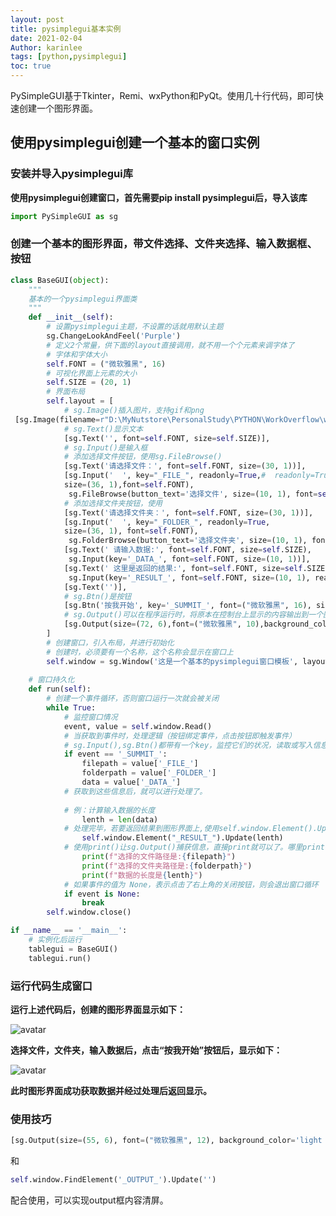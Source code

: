 ```yaml
---
layout: post
title: pysimplegui基本实例
date: 2021-02-04
Author: karinlee
tags: [python,pysimplegui]
toc: true
---
```


PySimpleGUI基于Tkinter，Remi、wxPython和PyQt。使用几十行代码，即可快速创建一个图形界面。

## 使用pysimplegui创建一个基本的窗口实例

### 安装并导入pysimplegui库

**使用pysimplegui创建窗口，首先需要pip install pysimplegui后，导入该库**

```python
import PySimpleGUI as sg
```

### 创建一个基本的图形界面，带文件选择、文件夹选择、输入数据框、按钮

```python
class BaseGUI(object):
    """
    基本的一个pysimplegui界面类
    """
    def __init__(self):
        # 设置pysimplegui主题，不设置的话就用默认主题
        sg.ChangeLookAndFeel('Purple')
        # 定义2个常量，供下面的layout直接调用，就不用一个个元素来调字体了
        # 字体和字体大小
        self.FONT = ("微软雅黑", 16)
        # 可视化界面上元素的大小
        self.SIZE = (20, 1)
        # 界面布局
        self.layout = [
            # sg.Image()插入图片，支持gif和png
 [sg.Image(filename=r"D:\MyNutstore\PersonalStudy\PYTHON\WorkOverflow\worktools\images\peppa.png", pad=(150, 0))],
            # sg.Text()显示文本
            [sg.Text('', font=self.FONT, size=self.SIZE)],
            # sg.Input()是输入框
            # 添加选择文件按钮，使用sg.FileBrowse()
            [sg.Text('请选择文件：', font=self.FONT, size=(30, 1))],
            [sg.Input('  ', key="_FILE_", readonly=True,#  readonly=True时不能在图形界面上直接修改该输入框内容
            size=(36, 1),font=self.FONT),
             sg.FileBrowse(button_text='选择文件', size=(10, 1), font=self.FONT)],
            # 添加选择文件夹按钮，使用
            [sg.Text('请选择文件夹：', font=self.FONT, size=(30, 1))],
            [sg.Input('  ', key="_FOLDER_", readonly=True, 
            size=(36, 1), font=self.FONT),
             sg.FolderBrowse(button_text='选择文件夹', size=(10, 1), font=self.FONT)],
            [sg.Text(' 请输入数据:', font=self.FONT, size=self.SIZE),
             sg.Input(key='_DATA_', font=self.FONT, size=(10, 1))],
            [sg.Text(' 这里是返回的结果:', font=self.FONT, size=self.SIZE),
             sg.Input(key='_RESULT_', font=self.FONT, size=(10, 1), readonly=True)],
            [sg.Text('')],
            # sg.Btn()是按钮
            [sg.Btn('按我开始', key='_SUMMIT_', font=("微软雅黑", 16), size=(20, 1))],
            # sg.Output()可以在程序运行时，将原本在控制台上显示的内容输出到一个图形文本框里（如print命令的输出）
            [sg.Output(size=(72, 6),font=("微软雅黑", 10),background_color='light gray')]
        ]
        # 创建窗口，引入布局，并进行初始化
        # 创建时，必须要有一个名称，这个名称会显示在窗口上
        self.window = sg.Window('这是一个基本的pysimplegui窗口模板', layout=self.layout, finalize=True)
        
    # 窗口持久化
    def run(self):
        # 创建一个事件循环，否则窗口运行一次就会被关闭
        while True:
            # 监控窗口情况
            event, value = self.window.Read()
            # 当获取到事件时，处理逻辑（按钮绑定事件，点击按钮即触发事件）
            # sg.Input(),sg.Btn()都带有一个key，监控它们的状况，读取或写入信息
            if event == '_SUMMIT_':
                filepath = value['_FILE_']
                folderpath = value['_FOLDER_']
                data = value['_DATA_']
            # 获取到这些信息后，就可以进行处理了。
            
            # 例：计算输入数据的长度
                lenth = len(data)
            # 处理完毕，若要返回结果到图形界面上,使用self.window.Element().Updata()进行更新：
                self.window.Element("_RESULT_").Update(lenth)
            # 使用print()让sg.Output()捕获信息，直接print就可以了。哪里print都可以。
                print(f"选择的文件路径是:{filepath}")
                print(f"选择的文件夹路径是:{folderpath}")
                print(f"数据的长度是{lenth}")
            # 如果事件的值为 None，表示点击了右上角的关闭按钮，则会退出窗口循环
            if event is None:
                break
        self.window.close()

if __name__ == '__main__':
    # 实例化后运行
	tablegui = BaseGUI()
	tablegui.run()
```

### 运行代码生成窗口

**运行上述代码后，创建的图形界面显示如下：**

![avatar](https://image-hosting-1258154509.cos.ap-guangzhou.myqcloud.com/pysimplegui1.jpg)



**选择文件，文件夹，输入数据后，点击“按我开始”按钮后，显示如下：**

![avatar](https://image-hosting-1258154509.cos.ap-guangzhou.myqcloud.com/pysimplegui2.jpg)

**此时图形界面成功获取数据并经过处理后返回显示。**



### 使用技巧

```python
[sg.Output(size=(55, 6), font=("微软雅黑", 12), background_color='light gray',key='_OUTPUT_')]
```
和
```python
self.window.FindElement('_OUTPUT_').Update('')
```
配合使用，可以实现output框内容清屏。

